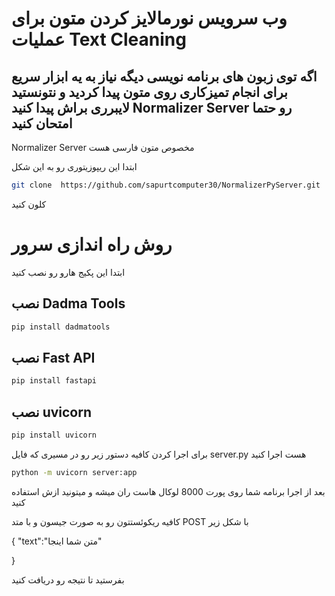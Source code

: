 # وب سرویس نورمالایز کردن متون برای عملیات Text Cleaning

## اگه توی زبون های برنامه نویسی  دیگه نیاز به یه ابزار سریع برای انجام تمیزکاری روی متون پیدا کردید و نتونستید لایبرری براش پیدا کنید Normalizer Server رو حتما امتحان کنید
Normalizer Server مخصوص متون فارسی هست

ابتدا این ریپوزیتوری رو به این شکل 


```bash
git clone  https://github.com/sapurtcomputer30/NormalizerPyServer.git
```

کلون کنید

# روش راه اندازی سرور 

ابتدا این  پکیج هارو رو نصب کنید

## نصب Dadma Tools

```bash
pip install dadmatools 
```


## نصب Fast API

```bash
pip install fastapi 
```


## نصب uvicorn

```bash
pip install uvicorn 
```


برای اجرا کردن کافیه دستور زیر رو در مسیری که فایل server.py هست اجرا کنید


```bash
python -m uvicorn server:app
```



بعد از اجرا برنامه شما روی پورت 8000 لوکال هاست ران میشه و میتونید ازش استفاده کنید 

کافیه ریکوئستتون رو به صورت جیسون و با متد POST  با شکل زیر 

{
  "text":"متن شما اینجا"

}
<br>


بفرستید تا نتیجه رو دریافت کنید

